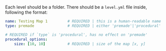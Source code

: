 Each level should be a folder.
There should be a `level.yml` file inside, following the format:

```yaml
name: Testing Map 1         # REQUIRED | this is a human-readable name
type: premade               # REQUIRED | either 'premade'|'procedural'

# REQUIRED if `type` is 'procedural', has no effect on 'premade'
procedural_options:
    size: [10, 10]          # REQUIRED | size of the map [x, y]
```
